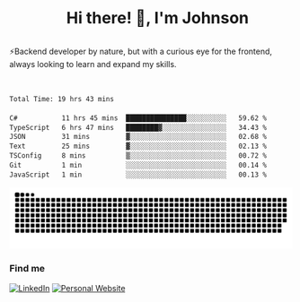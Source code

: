 <div id="user-content-toc">
  <ul align="center">
    <summary><h1 style="display: inline-block">Hi there! 👋, I'm Johnson</h1></summary>
  </ul>
</div>

⚡Backend developer by nature, but with a curious eye for the frontend, always looking to learn and expand my skills.

<br>


<!--START_SECTION:waka-->

```txt
Total Time: 19 hrs 43 mins

C#           11 hrs 45 mins  ███████████████░░░░░░░░░░   59.62 %
TypeScript   6 hrs 47 mins   ████████▓░░░░░░░░░░░░░░░░   34.43 %
JSON         31 mins         ▓░░░░░░░░░░░░░░░░░░░░░░░░   02.68 %
Text         25 mins         ▓░░░░░░░░░░░░░░░░░░░░░░░░   02.13 %
TSConfig     8 mins          ▒░░░░░░░░░░░░░░░░░░░░░░░░   00.72 %
Git          1 min           ░░░░░░░░░░░░░░░░░░░░░░░░░   00.14 %
JavaScript   1 min           ░░░░░░░░░░░░░░░░░░░░░░░░░   00.13 %
```

<!--END_SECTION:waka-->


<img  src="https://github.com/1999AZZAR/1999AZZAR/blob/main/resources/img/grid-snake.svg"
       alt="snake" /></a>

### Find me
<a href="https://www.linkedin.com/in/dusabe-johnson" target="_blank"><img src="https://img.shields.io/badge/LinkedIn-%230077B5.svg?&style=flat&logo=linkedin&logoColor=white" alt="LinkedIn"></a>
‎‎ [![Personal Website](https://img.shields.io/badge/visit-Johnson.rw-blue)](https://johnson.rw/)
